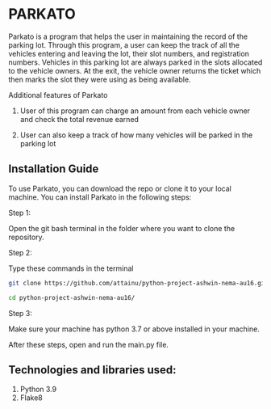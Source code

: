 # PARKATO


Parkato is a program that helps the user in maintaining the record of the parking lot. Through this program, a user can keep the track of all the vehicles entering and leaving the lot, their slot numbers, and registration numbers. Vehicles in this parking lot are always parked in the slots allocated to the vehicle owners. At the exit, the vehicle owner returns the ticket which then marks the slot they were using as being available.  

Additional features of Parkato

1. User of this program can charge an amount from each vehicle owner and check the total revenue earned

2. User can also keep a track of how many vehicles will be parked in the  parking lot

## Installation Guide

To use Parkato, you can download the repo or clone it to your local machine.
You can install Parkato in the following steps:

Step 1: 

Open the git bash terminal in the folder where you want to clone the repository.

Step 2: 

Type these commands in the terminal
```bash
git clone https://github.com/attainu/python-project-ashwin-nema-au16.git
```

```bash
cd python-project-ashwin-nema-au16/
```

Step 3:

Make sure your machine has python 3.7 or above installed in your machine.

After these steps, open and run the main.py file.


## Technologies and libraries used:
1. Python 3.9
2. Flake8